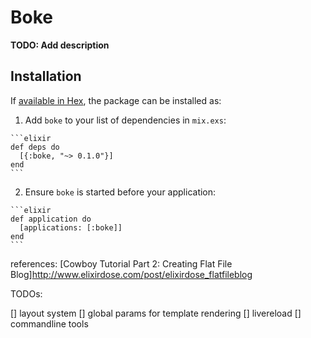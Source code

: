 # Boke

**TODO: Add description**

## Installation

If [available in Hex](https://hex.pm/docs/publish), the package can be installed as:

  1. Add `boke` to your list of dependencies in `mix.exs`:

    ```elixir
    def deps do
      [{:boke, "~> 0.1.0"}]
    end
    ```

  2. Ensure `boke` is started before your application:

    ```elixir
    def application do
      [applications: [:boke]]
    end
    ```
references:
[Cowboy Tutorial Part 2: Creating Flat File Blog]http://www.elixirdose.com/post/elixirdose_flatfileblog

TODOs:

[] layout system
[] global params for template rendering
[] livereload
[] commandline tools
